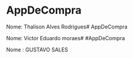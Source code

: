 AppDeCompra
=======
Nome: Thalison Alves Rodrigues# AppDeCompra

Nome: Victor Eduardo moraes# #AppDeCompra

Nome : GUSTAVO SALES

